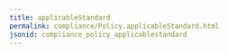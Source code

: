 ```yaml
---
title: applicableStandard
permalink: compliance/Policy.applicableStandard.html
jsonid: compliance_policy_applicablestandard
---
```


